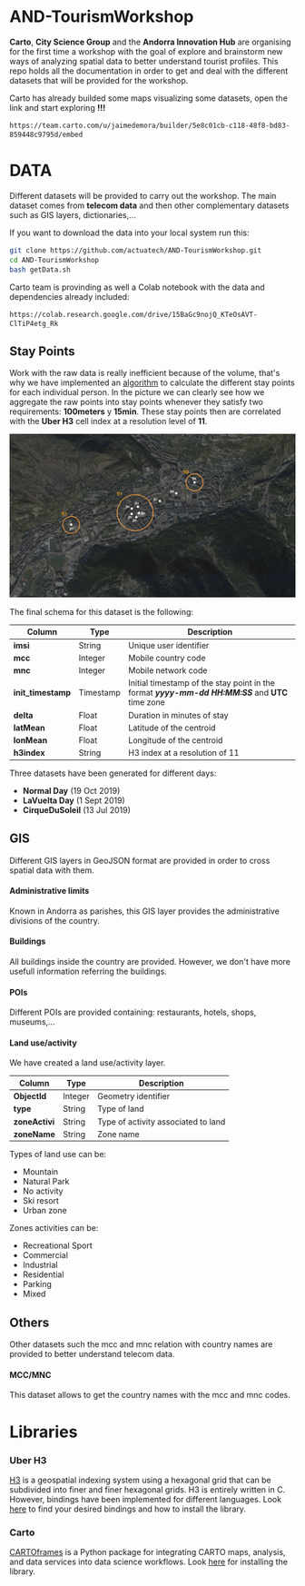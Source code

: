# AND-TourismWorkshop
**Carto**, **City Science Group** and the **Andorra Innovation Hub** are organising for the first time a workshop with the goal of explore and brainstorm new ways of analyzing spatial data to better understand tourist profiles.
This repo holds all the documentation in order to get and deal with the different datasets that will be provided for the workshop.

Carto has already builded some maps visualizing some datasets, open the link and start exploring **!!!**
```
https://team.carto.com/u/jaimedemora/builder/5e8c01cb-c118-48f8-bd83-859448c9795d/embed
```


# DATA
Different datasets will be provided to carry out the workshop. The main dataset comes from **telecom data** and then other complementary datasets such as GIS layers, dictionaries,...

If you want to download the data into your local system run this:
```sh
git clone https://github.com/actuatech/AND-TourismWorkshop.git
cd AND-TourismWorkshop
bash getData.sh
```


Carto team is provinding as well a Colab notebook with the data and dependencies already included:
```
https://colab.research.google.com/drive/15BaGc9nojQ_KTeOsAVT-ClTiP4etg_Rk
```

## Stay Points
Work with the raw data is really inefficient because of the volume, that's why we have implemented an [algorithm](https://www.researchgate.net/publication/221589982_Mining_user_similarity_based_on_location_history) to calculate the different stay points for each individual person. In the picture we can clearly see how we aggregate the raw points into stay points whenever they satisfy two requirements: **100meters** y **15min**.
These stay points then are correlated with the **Uber H3** cell index at a resolution level of **11**.

![StayPoints](images/staypoints.png)


The final schema for this dataset is the following:

| Column | Type | Description |
| --- | --- | --- |
| **imsi** | String | Unique user identifier |
| **mcc** | Integer | Mobile country code |
| **mnc** | Integer | Mobile network code|
| **init_timestamp** | Timestamp | Initial timestamp of the stay point in the format **_yyyy-mm-dd HH:MM:SS_** and **UTC** time zone|
| **delta** | Float | Duration in minutes of stay |
| **latMean** | Float | Latitude of the centroid |
| **lonMean** | Float | Longitude of the centroid |
| **h3index** | String | H3 index at a resolution of 11 |

Three datasets have been generated for different days:
* **Normal Day** (19 Oct 2019)
* **LaVuelta Day** (1 Sept 2019)
* **CirqueDuSoleil** (13 Jul 2019)



## GIS
Different GIS layers in GeoJSON format are provided in order to cross spatial data with them.

#### Administrative limits
Known in Andorra as parishes, this GIS layer provides the administrative divisions of the country.


#### Buildings
All buildings inside the country are provided. However, we don't have more usefull information referring the buildings.

#### POIs
Different POIs are provided containing: restaurants, hotels, shops, museums,...


#### Land use/activity
We have created a land use/activity layer.

| Column | Type | Description |
| --- | --- | --- |
| **ObjectId** | Integer | Geometry identifier |
| **type** | String | Type of land |
| **zoneActivi** | String | Type of activity associated to land |
| **zoneName** | String | Zone name |

Types of land use can be:
* Mountain
* Natural Park
* No activity
* Ski resort
* Urban zone

Zones activities can be:
* Recreational Sport
* Commercial
* Industrial
* Residential
* Parking
* Mixed

## Others
Other datasets such the mcc and mnc relation with country names are provided to better understand telecom data.

#### MCC/MNC
This dataset allows to get the country names with the mcc and mnc codes.


# Libraries
### Uber H3
[H3](https://eng.uber.com/h3/) is a geospatial indexing system using a hexagonal grid that can be subdivided into finer and finer hexagonal grids.
H3 is entirely written in C. However, bindings have been implemented for different languages. Look [here](https://uber.github.io/h3/#/documentation/community/bindings) to find your desired bindings and how to install the library.


### Carto
[CARTOframes](https://carto.com/developers/cartoframes/) is a Python package for integrating CARTO maps, analysis, and data services into data science workflows. Look [here](https://github.com/CartoDB/cartoframes) for installing the library.
